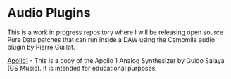 # Audio Plugins

This is a work in progress repository where I will be releasing open source Pure Data patches that can run inside a DAW using the Camomile audio plugin by Pierre Guillot.

[Apollo1](./Apollo1) - This is a copy of the Apollo 1 Analog Synthesizer by Guido Salaya (GS Music). It is intended for educational purposes.

